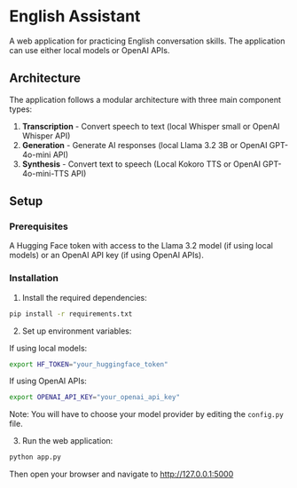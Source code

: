 # English Assistant

A web application for practicing English conversation skills. The application can use either local models or OpenAI APIs.

## Architecture

The application follows a modular architecture with three main component types:

1. **Transcription** - Convert speech to text (local Whisper small or OpenAI Whisper API)
2. **Generation** - Generate AI responses (local Llama 3.2 3B or OpenAI GPT-4o-mini API)
3. **Synthesis** - Convert text to speech (Local Kokoro TTS or OpenAI GPT-4o-mini-TTS API)


## Setup

### Prerequisites

A Hugging Face token with access to the Llama 3.2 model (if using local models) or an OpenAI API key (if using OpenAI APIs).

### Installation

1. Install the required dependencies:
```bash
pip install -r requirements.txt
```

2. Set up environment variables:

If using local models:
```bash
export HF_TOKEN="your_huggingface_token"
```

If using OpenAI APIs:
```bash
export OPENAI_API_KEY="your_openai_api_key"
```

Note: You will have to choose your model provider by editing the `config.py` file.

3. Run the web application:
```bash
python app.py
```

Then open your browser and navigate to http://127.0.0.1:5000